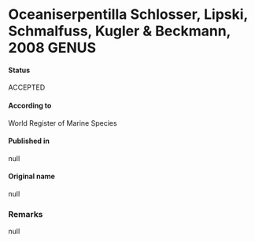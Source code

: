 Oceaniserpentilla Schlosser, Lipski, Schmalfuss, Kugler & Beckmann, 2008 GENUS
=======

#### Status
ACCEPTED

#### According to
World Register of Marine Species

#### Published in
null

#### Original name
null

### Remarks
null